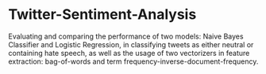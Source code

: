 # Twitter-Sentiment-Analysis
Evaluating and comparing the performance of two models: Naive Bayes Classifier and Logistic Regression, in classifying tweets as either neutral or containing hate speech, as well as the usage of two vectorizers in feature extraction: bag-of-words and term frequency-inverse-document-frequency.
